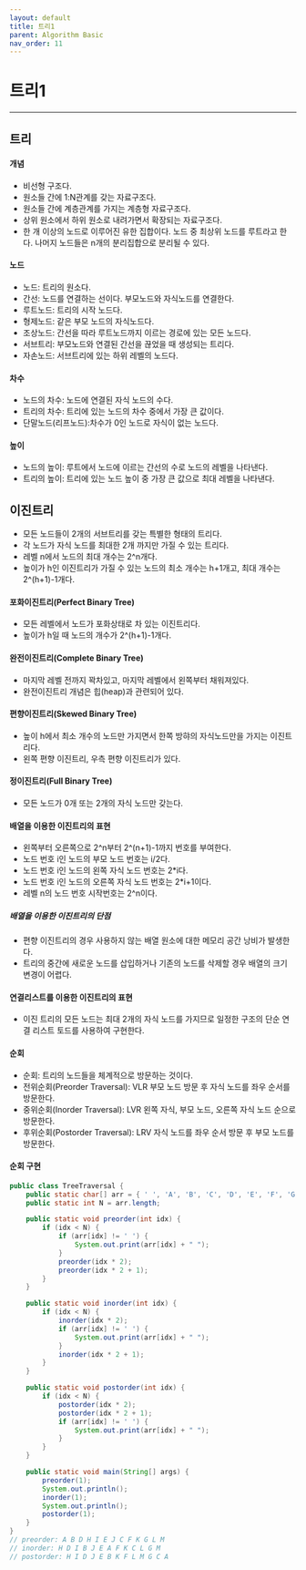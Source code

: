 ```yaml
---
layout: default
title: 트리1
parent: Algorithm Basic
nav_order: 11
---
```


# 트리1

---

## 트리

#### 개념

- 비선형 구조다.
- 원소들 간에 1:N관계를 갖는 자료구조다.
- 원소들 간에 계층관계를 가지는 계층형 자료구조다.
- 상위 원소에서 하위 원소로 내려가면서 확장되는 자료구조다.
- 한 개 이상의 노드로 이루어진 유한 집합이다. 노드 중 최상위 노드를 루트라고 한다. 나머지 노드들은 n개의 분리집합으로 분리될 수 있다.

#### 노드

- 노드: 트리의 원소다.
- 간선: 노드를 연결하는 선이다. 부모노드와 자식노드를 연결한다.
- 루트노드: 트리의 시작 노드다.
- 형제노드: 같은 부모 노드의 자식노드다.
- 조상노드: 간선을 따라 루트노드까지 이르는 경로에 있는 모든 노드다.
- 서브트리: 부모노드와 연결된 간선을 끊었을 때 생성되는 트리다.
- 자손노드: 서브트리에 있는 하위 레벨의 노드다.

#### 차수

- 노드의 차수: 노드에 연결된 자식 노드의 수다.
- 트리의 차수: 트리에 있는 노드의 차수 중에서 가장 큰 값이다.
- 단말노드(리프노드):차수가 0인 노드로 자식이 없는 노드다.

#### 높이

- 노드의 높이: 루트에서 노드에 이르는 간선의 수로 노드의 레벨을 나타낸다.
- 트리의 높이: 트리에 있는 노드 높이 중 가장 큰 값으로 최대 레벨을 나타낸다.

## 이진트리

- 모든 노드들이 2개의 서브트리를 갖는 특별한 형태의 트리다.
- 각 노드가 자식 노드를 최대한 2개 까지만 가질 수 있는 트리다.
- 레벨 n에서 노드의 최대 개수는 2^n개다.
- 높이가 h인 이진트리가 가질 수 있는 노드의 최소 개수는 h+1개고, 최대 개수는 2^(h+1)-1개다.

#### 포화이진트리(Perfect Binary Tree)

- 모든 레벨에서 노드가 포화상태로 차 있는 이진트리다.
- 높이가 h일 때 노드의 개수가 2^(h+1)-1개다.

#### 완전이진트리(Complete Binary Tree)

- 마지막 레벨 전까지 꽉차있고, 마지막 레벨에서 왼쪽부터 채워져있다.
- 완전이진트리 개념은 힙(heap)과 관련되어 있다.

#### 편향이진트리(Skewed Binary Tree)

- 높이 h에서 최소 개수의 노드만 가지면서 한쪽 방햐의 자식노드만을 가지는 이진트리다.
- 왼쪽 편향 이진트리, 우측 편향 이진트리가 있다.

#### 정이진트리(Full Binary Tree)

- 모든 노드가 0개 또는 2개의 자식 노드만 갖는다.

#### 배열을 이용한 이진트리의 표현

- 왼쪽부터 오른쪽으로 2^n부터 2^(n+1)-1까지 번호를 부여한다.
- 노드 번호 i인 노드의 부모 노드 번호는 i/2다.
- 노드 번호 i인 노드의 왼쪽 자식 노드 번호는 2\*i다.
- 노드 번호 i인 노드의 오른쪽 자식 노드 번호는 2\*i+1이다.
- 레벨 n의 노드 번호 시작번호는 2^n이다.

##### 배열을 이용한 이진트리의 단점

- 편향 이진트리의 경우 사용하지 않는 배열 원소에 대한 메모리 공간 낭비가 발생한다.
- 트리의 중간에 새로운 노드를 삽입하거나 기존의 노드를 삭제할 경우 배열의 크기 변경이 어렵다.

#### 연결리스트를 이용한 이진트리의 표현

- 이진 트리의 모든 노드는 최대 2개의 자식 노드를 가지므로 일정한 구조의 단순 연결 리스트 토드를 사용하여 구현한다.

#### 순회

- 순회: 트리의 노드들을 체계적으로 방문하는 것이다.
- 전위순회(Preorder Traversal): VLR 부모 노드 방문 후 자식 노드를 좌우 순서를 방문한다.
- 중위순회(Inorder Traversal): LVR 왼쪽 자식, 부모 노드, 오른쪽 자식 노드 순으로 방문한다.
- 후위순회(Postorder Traversal): LRV 자식 노드를 좌우 순서 방문 후 부모 노드를 방문한다.

#### 순회 구현

```java
public class TreeTraversal {
	public static char[] arr = { ' ', 'A', 'B', 'C', 'D', 'E', 'F', 'G', 'H', 'I', 'J', ' ', ' ', 'K', 'L', 'M' };
	public static int N = arr.length;

	public static void preorder(int idx) {
		if (idx < N) {
			if (arr[idx] != ' ') {
				System.out.print(arr[idx] + " ");
			}
			preorder(idx * 2);
			preorder(idx * 2 + 1);
		}
	}

	public static void inorder(int idx) {
		if (idx < N) {
			inorder(idx * 2);
			if (arr[idx] != ' ') {
				System.out.print(arr[idx] + " ");
			}
			inorder(idx * 2 + 1);
		}
	}

	public static void postorder(int idx) {
		if (idx < N) {
			postorder(idx * 2);
			postorder(idx * 2 + 1);
			if (arr[idx] != ' ') {
				System.out.print(arr[idx] + " ");
			}
		}
	}

	public static void main(String[] args) {
		preorder(1);
		System.out.println();
		inorder(1);
		System.out.println();
		postorder(1);
	}
}
// preorder: A B D H I E J C F K G L M
// inorder: H D I B J E A F K C L G M
// postorder: H I D J E B K F L M G C A
```
